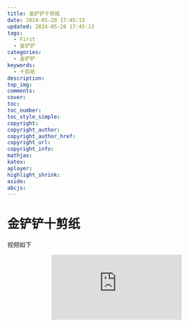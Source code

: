 ```yaml
---
title: 金铲铲十剪纸
date: 2024-05-20 17:45:13
updated: 2024-05-20 17:45:13
tags:
  - First
  - 金铲铲
categories:
  - 金铲铲
keywords:
  - 十剪纸
description:
top_img:
comments:
cover:
toc:
toc_number:
toc_style_simple:
copyright:
copyright_author:
copyright_author_href:
copyright_url:
copyright_info:
mathjax:
katex:
aplayer:
highlight_shrink:
aside:
abcjs:
---
```


# 金铲铲十剪纸

视频如下

<div align=center class="aspect-ratio">
    <iframe src="https://player.bilibili.com/player.html?aid=1954797641&&page=1&as_wide=1&high_quality=1&danmaku=0" 
    scrolling="no" 
    border="0" 
    frameborder="no" 
    framespacing="0" 
    high_quality=1
    danmaku=1 
    allowfullscreen="true"> 
    </iframe>
</div>
